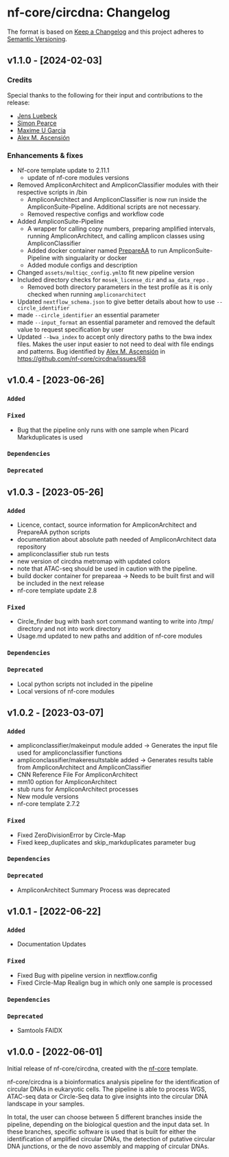 # nf-core/circdna: Changelog

The format is based on [Keep a Changelog](https://keepachangelog.com/en/1.0.0/)
and this project adheres to [Semantic Versioning](https://semver.org/spec/v2.0.0.html).

## v1.1.0 - [2024-02-03]

### Credits

Special thanks to the following for their input and contributions to the release:

- [Jens Luebeck](https://github.com/jluebeck)
- [Simon Pearce](https://github.com/SPPearce)
- [Maxime U Garcia](https://github.com/maxulysse)
- [Alex M. Ascensión](https://github.com/alexmascension)

### Enhancements & fixes

- Nf-core template update to 2.11.1
  - update of nf-core modules versions
- Removed AmpliconArchitect and AmpliconClassifier modules with their respective scripts in /bin
  - AmpliconArchitect and AmpliconClassifier is now run inside the AmpliconSuite-Pipeline. Additional scripts are not necessary.
  - Removed respective configs and workflow code
- Added AmpliconSuite-Pipeline
  - A wrapper for calling copy numbers, preparing amplified intervals, running AmpliconArchitect, and calling amplicon classes using AmpliconClassifier
  - Added docker container named [PrepareAA](https://quay.iorepository/nf-core/prepareaa?tab=tags) to run AmpliconSuite-Pipeline with singualarity or docker
  - Added module configs and description
- Changed `assets/multiqc_config.yml`to fit new pipeline version
- Included directory checks for `mosek_license_dir` and `aa_data_repo` .
  - Removed both directory parameters in the test profile as it is only checked when running `ampliconarchitect`
- Updated `nextflow_schema.json` to give better details about how to use `--circle_identifier`
- made `--circle_identifier` an essential parameter
- made `--input_format` an essential parameter and removed the default value to request specification by user
- Updated `--bwa_index` to accept only directory paths to the bwa index files. Makes the user input easier to not need to deal with file endings and patterns. Bug identified by [Alex M. Ascensión](https://github.com/alexmascension) in <https://github.com/nf-core/circdna/issues/68>

## v1.0.4 - [2023-06-26]

### `Added`

### `Fixed`

- Bug that the pipeline only runs with one sample when Picard Markduplicates is used

### `Dependencies`

### `Deprecated`

## v1.0.3 - [2023-05-26]

### `Added`

- Licence, contact, source information for AmpliconArchitect and PrepareAA python scripts
- documentation about absolute path needed of AmpliconArchitect data repository
- ampliconclassifier stub run tests
- new version of circdna metromap with updated colors
- note that ATAC-seq should be used in caution with the pipeline.
- build docker container for prepareaa -> Needs to be built first and will be included in the next release
- nf-core template update 2.8

### `Fixed`

- Circle_finder bug with bash sort command wanting to write into /tmp/ directory and not into work directory
- Usage.md updated to new paths and addition of nf-core modules

### `Dependencies`

### `Deprecated`

- Local python scripts not included in the pipeline
- Local versions of nf-core modules

## v1.0.2 - [2023-03-07]

### `Added`

- ampliconclassifier/makeinput module added -> Generates the input file used for ampliconclassifier functions
- ampliconclassifier/makeresultstable added -> Generates results table from AmpliconArchitect and AmpliconClassifier
- CNN Reference File For AmpliconArchitect
- mm10 option for AmpliconArchitect
- stub runs for AmpliconArchitect processes
- New module versions
- nf-core template 2.7.2

### `Fixed`

- Fixed ZeroDivisionError by Circle-Map
- Fixed keep_duplicates and skip_markduplicates parameter bug

### `Dependencies`

### `Deprecated`

- AmpliconArchitect Summary Process was deprecated

## v1.0.1 - [2022-06-22]

### `Added`

- Documentation Updates

### `Fixed`

- Fixed Bug with pipeline version in nextflow.config
- Fixed Circle-Map Realign bug in which only one sample is processed

### `Dependencies`

### `Deprecated`

- Samtools FAIDX

## v1.0.0 - [2022-06-01]

Initial release of nf-core/circdna, created with the [nf-core](https://nf-co.re/) template.

nf-core/circdna is a bioinformatics analysis pipeline for the identification of circular DNAs in eukaryotic cells. The pipeline is able to process WGS, ATAC-seq data or Circle-Seq data to give insights into the circular DNA landscape in your samples.

In total, the user can choose between 5 different branches inside the pipeline, depending on the biological question and the input data set. In these branches, specific software is used that is built for either the identification of amplified circular DNAs, the detection of putative circular DNA junctions, or the de novo assembly and mapping of circular DNAs.
